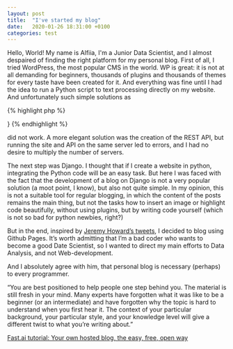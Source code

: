 ```yaml
---
layout: post
title:  "I've started my blog"
date:   2020-01-26 18:31:00 +0100
categories: test
---
```

Hello, World! My name is Alfiia, I'm a Junior Data Scientist, and I almost despaired of finding the right platform for my personal blog. First of all, I tried WordPress, the most popular CMS in the world. WP is great: it is not at all demanding for beginners, thousands of plugins and thousands of themes for every taste have been created for it. And everything was fine until I had the idea to run a Python script to text processing directly on my website. And unfortunately such simple solutions as

{% highlight php %}

  <?php
    $command = escapeshellcmd('/usr/custom/test.py');
    $output = shell_exec($command);
    echo $output;
?>
}
{% endhighlight %}

did not work. A more elegant solution was the creation of the REST API, but running the site and API on the same server led to errors, and I had no desire to multiply the number of servers.

The next step was Django. I thought that if I create a website in python, integrating the Python code will be an easy task. But here I was faced with the fact that the development of a blog on Django is not a very popular solution (a moot point, I know), but also not quite simple. In my opinion, this is not a suitable tool for regular blogging, in which the content of the posts remains the main thing, but not the tasks how to insert an image or highlight code beautifully, without using plugins, but by writing code yourself (which is not so bad for python newbies, right?)

But in the end, inspired by [Jeremy Howard’s tweets](https://twitter.com/jeremyphoward/status/1158533609289990144), I decided to blog using Github Pages. It’s worth admitting that I’m a bad coder who wants to become a good Date Scientist, so I wanted to direct my main efforts to Data Analysis, and not Web-development.

And I absolutely agree with him, that personal blog is necessary (perhaps) to every programmer.

“You are best positioned to help people one step behind you. The material is still fresh in your mind. Many experts have forgotten what it was like to be a beginner (or an intermediate) and have forgotten why the topic is hard to understand when you first hear it. The context of your particular background, your particular style, and your knowledge level will give a different twist to what you’re writing about.”

[Fast.ai tutorial: Your own hosted blog, the easy, free, open way](https://www.fast.ai/2020/01/20/blog_overview/)

